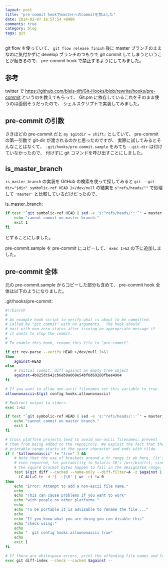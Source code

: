 ```yaml
---
layout: post
title: "pre-commit hookでmasterへのcommitを禁止した"
date: 2014-02-07 16:57:54 +0900
comments: true
category: blog
tags: git
---
```

git flow を使っていて、
`git flow release finish`
後に master ブランチのままなのに気付かずに
develop ブランチのつもりで git commit してしまうということが起きるので、
pre-commit hook で禁止するようにしてみました。

<!--more-->

## 参考

twitter で
<https://github.com/bleis-tift/Git-Hooks/blob/rewrite/hooks/pre-commit>
というのを教えてもらって、
Git.pm に依存しているこれをそのまま使うのは面倒そうだったので、
シェルスクリプトで実装してみました。

## pre-commit の引数

さきほどの pre-commit だと `my $gitdir = shift;` としていて、
pre-commit の第一引数で git-dir が渡されるのかと思ったのですが、
実際に試してみるとそんなことはなくて、
`.git/hooks/pre-commit.sample`
をみても `--git-dir` は付けていなかったので、
付けずに git コマンドを呼び出すことにしました。

## is_master_branch

`is_master_branch` の実装を GitHub の検索を使って探してみると
`git --git-dir="$dir" symbolic-ref HEAD 2>/dev/null`
の結果を
`s"refs/heads/""`
で処理して
`'master'`
と比較しているだけだったので、

<p class="filename">is_master_branch:</p>

```sh
if test "`git symbolic-ref HEAD | sed -e 's:^refs/heads/::'`" = master; then
	echo "cannot commit on master branch."
	exit 1
fi
```

とすることにしました。

pre-commit.sample を pre-commit にコピーして、
`exec 1>&2`
の下に追加しました。

## pre-commit 全体

元の pre-commit.sample からコピーした部分も含めて、
pre-commit hook 全体は以下のようになりました。

<p class="filename">.git/hooks/pre-commit:</p>

```sh
#!/bin/sh
#
# An example hook script to verify what is about to be committed.
# Called by "git commit" with no arguments.  The hook should
# exit with non-zero status after issuing an appropriate message if
# it wants to stop the commit.
#
# To enable this hook, rename this file to "pre-commit".

if git rev-parse --verify HEAD >/dev/null 2>&1
then
	against=HEAD
else
	# Initial commit: diff against an empty tree object
	against=4b825dc642cb6eb9a060e54bf8d69288fbee4904
fi

# If you want to allow non-ascii filenames set this variable to true.
allownonascii=$(git config hooks.allownonascii)

# Redirect output to stderr.
exec 1>&2

if test "`git symbolic-ref HEAD | sed -e 's:^refs/heads/::'`" = master; then
	echo "cannot commit on master branch."
	exit 1
fi

# Cross platform projects tend to avoid non-ascii filenames; prevent
# them from being added to the repository. We exploit the fact that the
# printable range starts at the space character and ends with tilde.
if [ "$allownonascii" != "true" ] &&
	# Note that the use of brackets around a tr range is ok here, (it's
	# even required, for portability to Solaris 10's /usr/bin/tr), since
	# the square bracket bytes happen to fall in the designated range.
	test $(git diff --cached --name-only --diff-filter=A -z $against |
	  LC_ALL=C tr -d '[ -~]\0' | wc -c) != 0
then
	echo "Error: Attempt to add a non-ascii file name."
	echo
	echo "This can cause problems if you want to work"
	echo "with people on other platforms."
	echo
	echo "To be portable it is advisable to rename the file ..."
	echo
	echo "If you know what you are doing you can disable this"
	echo "check using:"
	echo
	echo "  git config hooks.allownonascii true"
	echo
	exit 1
fi

# If there are whitespace errors, print the offending file names and fail.
exec git diff-index --check --cached $against --
```
